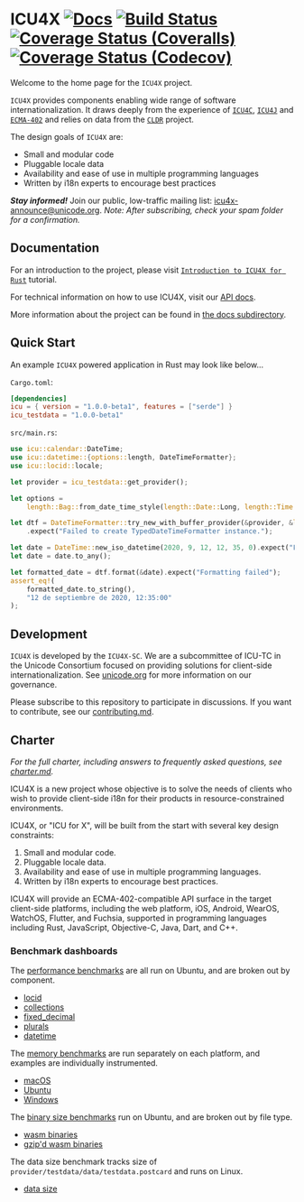 # ICU4X [![Docs](https://docs.rs/icu/badge.svg)](https://docs.rs/icu) [![Build Status](https://github.com/unicode-org/icu4x/workflows/Build%20&%20Test/badge.svg)](https://github.com/unicode-org/icu4x/actions) [![Coverage Status (Coveralls)](https://coveralls.io/repos/github/unicode-org/icu4x/badge.svg?branch=main)](https://coveralls.io/github/unicode-org/icu4x?branch=main) [![Coverage Status (Codecov)](https://codecov.io/gh/unicode-org/icu4x/branch/main/graph/badge.svg)](https://codecov.io/gh/unicode-org/icu4x)

Welcome to the home page for the `ICU4X` project.

`ICU4X` provides components enabling wide range of software internationalization.
It draws deeply from the experience of [`ICU4C`](https://unicode-org.github.io/icu-docs/apidoc/released/icu4c/), [`ICU4J`](https://unicode-org.github.io/icu-docs/apidoc/released/icu4j/) and [`ECMA-402`](https://github.com/tc39/ecma402/) and relies on data from the [`CLDR`](http://cldr.unicode.org/) project.

The design goals of `ICU4X` are:

* Small and modular code
* Pluggable locale data
* Availability and ease of use in multiple programming languages
* Written by i18n experts to encourage best practices

***Stay informed!*** Join our public, low-traffic mailing list: [icu4x-announce@unicode.org](https://groups.google.com/u/1/a/unicode.org/g/icu4x-announce).  *Note: After subscribing, check your spam folder for a confirmation.*

## Documentation

For an introduction to the project, please visit [`Introduction to ICU4X for Rust`](docs/tutorials/intro.md) tutorial.

For technical information on how to use ICU4X, visit our [API docs](https://unicode-org.github.io/icu4x-docs/doc/icu/index.html).

More information about the project can be found in [the docs subdirectory](docs/README.md).

## Quick Start

An example `ICU4X` powered application in Rust may look like below...

`Cargo.toml`:

```toml
[dependencies]
icu = { version = "1.0.0-beta1", features = ["serde"] }
icu_testdata = "1.0.0-beta1"
```

`src/main.rs`:

```rust
use icu::calendar::DateTime;
use icu::datetime::{options::length, DateTimeFormatter};
use icu::locid::locale;

let provider = icu_testdata::get_provider();

let options =
    length::Bag::from_date_time_style(length::Date::Long, length::Time::Medium).into();

let dtf = DateTimeFormatter::try_new_with_buffer_provider(&provider, &locale!("es").into(), options)
    .expect("Failed to create TypedDateTimeFormatter instance.");

let date = DateTime::new_iso_datetime(2020, 9, 12, 12, 35, 0).expect("Failed to parse date.");
let date = date.to_any();

let formatted_date = dtf.format(&date).expect("Formatting failed");
assert_eq!(
    formatted_date.to_string(),
    "12 de septiembre de 2020, 12:35:00"
);
```

## Development

`ICU4X` is developed by the `ICU4X-SC`. We are a subcommittee of ICU-TC in the Unicode Consortium focused on providing solutions for client-side internationalization.  See [unicode.org](https://www.unicode.org/consortium/techchairs.html) for more information on our governance.

Please subscribe to this repository to participate in discussions.  If you want to contribute, see our [contributing.md](CONTRIBUTING.md).

## Charter

*For the full charter, including answers to frequently asked questions, see [charter.md](docs/process/charter.md).*

ICU4X is a new project whose objective is to solve the needs of clients who wish to provide client-side i18n for their products in resource-constrained environments.

ICU4X, or "ICU for X", will be built from the start with several key design constraints:

1. Small and modular code.
2. Pluggable locale data.
3. Availability and ease of use in multiple programming languages.
4. Written by i18n experts to encourage best practices.

ICU4X will provide an ECMA-402-compatible API surface in the target client-side platforms, including the web platform, iOS, Android, WearOS, WatchOS, Flutter, and Fuchsia, supported in programming languages including Rust, JavaScript, Objective-C, Java, Dart, and C++.

### Benchmark dashboards

The [performance benchmarks](docs/process/benchmarking.md) are all run on Ubuntu, and are broken out by component.

* [locid](https://unicode-org.github.io/icu4x-docs/benchmarks/perf/components/locid)
* [collections](https://unicode-org.github.io/icu4x-docs/benchmarks/perf/components/collections)
* [fixed_decimal](https://unicode-org.github.io/icu4x-docs/benchmarks/perf/utils/fixed_decimal)
* [plurals](https://unicode-org.github.io/icu4x-docs/benchmarks/perf/components/plurals)
* [datetime](https://unicode-org.github.io/icu4x-docs/benchmarks/perf/components/datetime)

The [memory benchmarks](tools/benchmark#icu_benchmark_memory) are run separately on each platform, and examples are individually instrumented.

* [macOS](https://unicode-org.github.io/icu4x-docs/benchmarks/memory/macos-latest/)
* [Ubuntu](https://unicode-org.github.io/icu4x-docs/benchmarks/memory/ubuntu-latest/)
* [Windows](https://unicode-org.github.io/icu4x-docs/benchmarks/memory/windows-latest/)

The [binary size benchmarks](docs/process/benchmarking.md) run on Ubuntu, and are broken out by file type.

* [wasm binaries](https://unicode-org.github.io/icu4x-docs/benchmarks/binsize/wasm/)
* [gzip'd wasm binaries](https://unicode-org.github.io/icu4x-docs/benchmarks/binsize/gz)

The data size benchmark tracks size of `provider/testdata/data/testdata.postcard` and runs on Linux.
* [data size](https://unicode-org.github.io/icu4x-docs/benchmarks/datasize)
